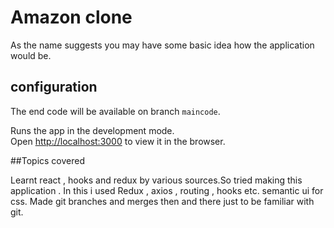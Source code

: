 # Amazon clone 

As the name suggests you may have some basic idea how the application would be.

## configuration

The end code will be available on branch `maincode`.


Runs the app in the development mode.\
Open [http://localhost:3000](http://localhost:3000) to view it in the browser.

##Topics covered

Learnt react , hooks and redux by various sources.So tried making this application . In this i used Redux , axios , routing , hooks etc.
semantic ui for css.
Made git branches and merges then and there just to be familiar with git. 
